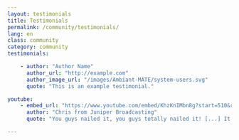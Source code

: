 ```yaml
---
layout: testimonials
title: Testimonials
permalink: /community/testimonials/
lang: en
class: community
category: community
testimonials:

    - author: "Author Name"
      author_url: "http://example.com"
      author_image_url: "/images/Ambiant-MATE/system-users.svg"
      quote: "This is an example testimonial."

youtube:
    - embed_url: "https://www.youtube.com/embed/KhzKnIMbn8g?start=510&rel=0"
      author: "Chris from Juniper Broadcasting"
      quote: "You guys nailed it, you guys totally nailed it! [...] It's just click, click, click and you're going."

---
```

